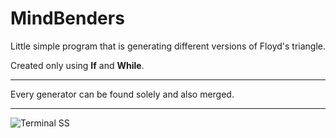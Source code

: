 # MindBenders

Little simple program that is generating different versions of Floyd's triangle.
 
Created only using **If** and **While**.

---

Every generator can be found solely and also merged.

---

![Terminal SS](http://haktan.bilen.ug.bilkent.edu.tr/Completely_RanD0m/MB1.jpg)
